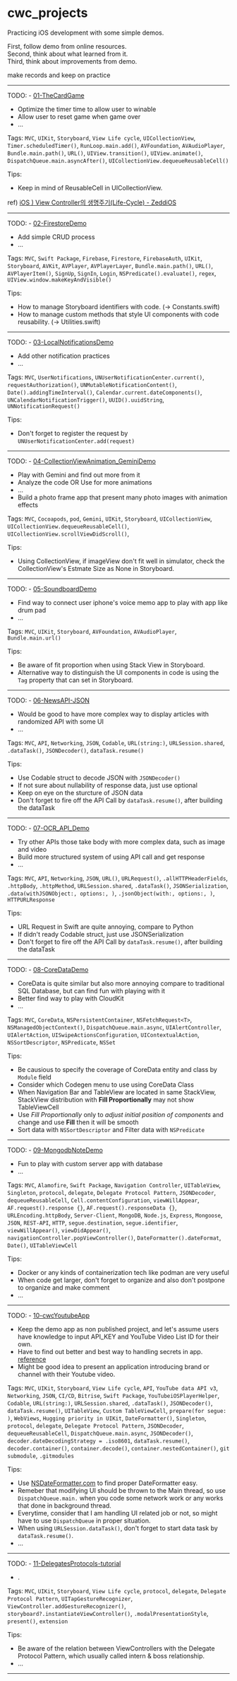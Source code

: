 # cwc_projects

Practicing iOS development with some simple demos.  
   
First, follow demo from online resources.   
Second, think about what learned from it.   
Third, think about improvements from demo.   
   
make records and keep on practice

---

TODO: - [01-TheCardGame](https://github.com/san-ghun/cwc_projects/tree/develop/01-TheCardGame/TheCardGame)
- Optimize the timer time to allow user to winable
- Allow user to reset game when game over
- ...

Tags: `MVC`, `UIKit`, `Storyboard`, `View Life cycle`, `UICollectionView`, `Timer.scheduledTimer()`, `RunLoop.main.add()`, `AVFoundation`, `AVAudioPlayer`, `Bundle.main.path()`, `URL()`, `UIView.transition()`, `UIView.animate()`, `DispatchQueue.main.asyncAfter()`, `UICollectionView.dequeueReusableCell()`

Tips:
- Keep in mind of ReusableCell in UICollectionView.

ref) [iOS ) View Controller의 생명주기(Life-Cycle) - ZeddiOS](https://zeddios.tistory.com/43)

---

TODO: - [02-FirestoreDemo](https://github.com/san-ghun/cwc_projects/tree/develop/02-FirestoreDemo/FirestoreDemo)
- Add simple CRUD process
- ...

Tags: `MVC`, `Swift Package`, `Firebase`, `Firestore`, `FirebaseAuth`, `UIKit`, `Storyboard`, `AVKit`, `AVPlayer`, `AVPlayerLayer`, `Bundle.main.path()`, `URL()`, `AVPlayerItem()`, `SignUp`, `SignIn`, `Login`, `NSPredicate().evaluate()`, `regex`, `UIView.window.makeKeyAndVisible()`

Tips:
- How to manage Storyboard identifiers with code. (-> Constants.swift)
- How to manage custom methods that style UI components with code reusability. (-> Utilities.swift)

---

TODO: - [03-LocalNotificationsDemo](https://github.com/san-ghun/cwc_projects/tree/develop/03-LocalNotificationDemo/LocalNotificationsDemo)
- Add other notification practices
- ...

Tags: `MVC`, `UserNotifications`, `UNUserNotificationCenter.current()`, `requestAuthorization()`, `UNMutableNotificationContent()`, `Date().addingTimeInterval()`, `Calendar.current.dateComponents()`, `UNCalendarNotificationTrigger()`, `UUID().uuidString`, `UNNotificationRequest()`

Tips:
- Don't forget to register the request by `UNUserNotificationCenter.add(request)`

---

TODO: - [04-CollectionViewAnimation_GeminiDemo](https://github.com/san-ghun/cwc_projects/tree/develop/04-CollectionViewAnimation_GeminiDemo/GeminiDemo)
- Play with Gemini and find out more from it
- Analyze the code OR Use for more animations
- ...
- Build a photo frame app that present many photo images with animation effects

Tags: `MVC`, `Cocoapods`, `pod`, `Gemini`, `UIKit`, `Storyboard`, `UICollectionView`, `UICollectionView.dequeueReusableCell()`, `UICollectionView.scrollViewDidScroll()`, 

Tips:
- Using CollectionView, if imageView don't fit well in simulator, check the CollectionView's Estmate Size as None in Storyboard.

---

TODO: - [05-SoundboardDemo](https://github.com/san-ghun/cwc_projects/tree/develop/05-SoundboardDemo/SoundboardDemo)
- Find way to connect user iphone's voice memo app to play with app like drum pad
- ...

Tags: `MVC`, `UIKit`, `Storyboard`, `AVFoundation`, `AVAudioPlayer`, `Bundle.main.url()`

Tips:
- Be aware of fit proportion when using Stack View in Storyboard.
- Alternative way to distinguish the UI components in code is using the `Tag` property that can set in Storyboard.

---

TODO: - [06-NewsAPI-JSON](https://github.com/san-ghun/cwc_projects/tree/develop/06-NewsAPI-JSON/NewsAPI-JSON)
- Would be good to have more complex way to display articles with randomized API with some UI
- ...

Tags: `MVC`, `API`, `Networking`, `JSON`, `Codable`, `URL(string:)`, `URLSession.shared`, `.dataTask()`, `JSONDecoder()`, `dataTask.resume()`

Tips:
- Use Codable struct to decode JSON with `JSONDecoder()`
- If not sure about nullability of response data, just use optional
- Keep on eye on the sturcture of JSON data 
- Don't forget to fire off the API Call by `dataTask.resume()`, after building the dataTask 

---

TODO: - [07-OCR_API_Demo](https://github.com/san-ghun/cwc_projects/tree/develop/07-OCR_API_Demo/OCR-API-Demo)
- Try other APIs those take body with more complex data, such as image and video
- Build more structured system of using API call and get response
- ...

Tags: `MVC`, `API`, `Networking`, `JSON`, `URL()`, `URLRequest()`, `.allHTTPHeaderFields`, `.httpBody`, `.httpMethod`, `URLSession.shared`, `.dataTask()`, `JSONSerialization`, `.data(withJSONObject:, options:, )`, `.jsonObject(with:, options:, )`, `HTTPURLResponse`

Tips:
- URL Request in Swift are quite annoying, compare to Python
- If didn't ready Codable struct, just use JSONSerialization
- Don't forget to fire off the API Call by `dataTask.resume()`, after building the dataTask 

---

TODO: - [08-CoreDataDemo](https://github.com/san-ghun/cwc_projects/tree/develop/08-CoreDataDemo/CoreDataDemo)
- CoreData is quite similar but also more annoying compare to traditional SQL Database, but can find fun with playing with it
- Better find way to play with CloudKit
- ...

Tags: `MVC`, `CoreData`, `NSPersistentContainer`, `NSFetchRequest<T>`, `NSManagedObjectContext()`, `DispatchQueue.main.async`, `UIAlertController`, `UIAlertAction`, `UISwipeActionsConfiguration`, `UIContextualAction`, `NSSortDescriptor`, `NSPredicate`, `NSSet`

Tips:
- Be causious to specify the coverage of CoreData entity and class by `Module` field
- Consider which Codegen menu to use using CoreData Class 
- When Navigation Bar and TableView are located in same StackView, StackView distribution with **Fill Proportionally** may not show TableViewCell
- Use *Fill Proportionally* only to *adjust initial position of components* and change and use **Fill** then it will be smooth
- Sort data with `NSSortDescriptor` and Filter data with `NSPredicate`

---

TODO: - [09-MongodbNoteDemo](https://github.com/san-ghun/cwc_projects/tree/develop/09-MongodbNoteDemo)
- Fun to play with custom server app with database
- ...

Tags: `MVC`, `Alamofire`, `Swift Package`, `Navigation Controller`, `UITableView`, `Singleton`, `protocol`, `delegate`, `Delegate Protocol Pattern`, `JSONDecoder`, `dequeueReusableCell`, `Cell.contentConfiguration`, `viewWillAppear`, `AF.request().response {}`, `AF.request().responseData {}`, `URLEncoding.httpBody`, `Server-Client`, `MongoDB`, `Node.js`, `Express`, `Mongoose`, `JSON`, `REST-API`, `HTTP`, `segue.destination`, `segue.identifier`, `viewWillAppear()`, `viewDidAppear()`, `navigationController.popViewController()`, `DateFormatter().dateFormat`, `Date()`, `UITableViewCell`

Tips:
- Docker or any kinds of containerization tech like podman are very useful
- When code get larger, don't forget to organize and also don't postpone to organize and make comment
- ... 

---

TODO: - [10-cwcYoutubeApp](https://github.com/san-ghun/cwcYoutubeApp)
- Keep the demo app as non published project, and let's assume users have knowledge to input API_KEY and YouTube Video List ID for their own.
- Have to find out better and best way to handling secrets in app. [reference](https://nshipster.com/secrets/)
- Might be good idea to present an application introducing brand or channel with their Youtube video. 

Tags: `MVC`, `UIKit`, `Storyboard`, `View Life cycle`, `API`, `YouTube data API v3`, `Networking`, `JSON`, `CI/CD`, `Bitrise`, `Swift Package`, `YouTubeiOSPlayerHelper`, `Codable`, `URL(string:)`, `URLSession.shared`, `.dataTask()`, `JSONDecoder()`, `dataTask.resume()`, `UITableView`, `Custom TableViewCell`, `prepare(for segue: )`, `WebViews`, `Hugging priority in UIKit`, `DateFormatter()`, `Singleton`, `protocol`, `delegate`, `Delegate Protocol Pattern`, `JSONDecoder`, `dequeueReusableCell`, `DispatchQueue.main.async`, `JSONDecoder()`, `decoder.dateDecodingStrategy = .iso8601`, `dataTask.resume()`, `decoder.container()`, `container.decode()`, `container.nestedContainer()`, `git submodule`, `.gitmodules`

Tips:
- Use [NSDateFormatter.com](NSDateFormatter.com) to find proper DateFormatter easy.
- Remeber that modifying UI should be thrown to the Main thread, so use `DispatchQueue.main.` when you code some network work or any works that done in background thread.
- Everytime, consider that I am handling UI related job or not, so might have to use `DispatchQueue` in proper situation.
- When using `URLSession.dataTask()`, don't forget to start data task by `dataTask.resume()`.
- ...

---

TODO: - [11-DelegatesProtocols-tutorial]()
- .

Tags: `MVC`, `UIKit`, `Storyboard`, `View Life cycle`, `protocol`, `delegate`, `Delegate Protocol Pattern`, `UITapGestureRecognizer`, `ViewController.addGestureRecognizer()`, `storyboard?.instantiateViewController()`, `.modalPresentationStyle`, `present()`, `extension`

Tips:
- Be aware of the relation between ViewControllers with the Delegate Protocol Pattern, which usually called intern & boss relationship.
- ...

---
